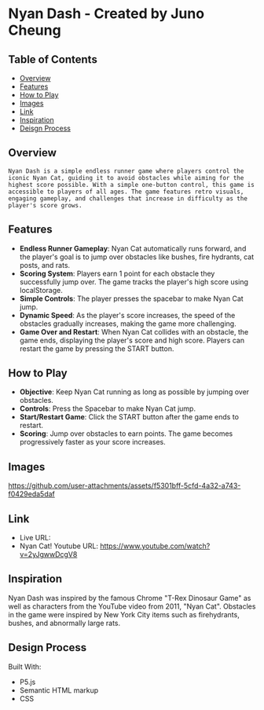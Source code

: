 # Nyan Dash - Created by Juno Cheung
## Table of Contents
 - [Overview](#overview)
 - [Features](#features)
 - [How to Play](#how-to-play)
 - [Images](#images)
 - [Link](#link)
 - [Inspiration](#overview)
 - [Deisgn Process](#overview)

## Overview
    Nyan Dash is a simple endless runner game where players control the iconic Nyan Cat, guiding it to avoid obstacles while aiming for the highest score possible. With a simple one-button control, this game is accessible to players of all ages. The game features retro visuals, engaging gameplay, and challenges that increase in difficulty as the player's score grows.
## Features
- **Endless Runner Gameplay**: Nyan Cat automatically runs forward, and the player's goal is to jump over obstacles like bushes, fire hydrants, cat posts, and rats.
- **Scoring System**: Players earn 1 point for each obstacle they successfully jump over. The game tracks the player's high score using localStorage.
- **Simple Controls**: The player presses the spacebar to make Nyan Cat jump.
- **Dynamic Speed**: As the player's score increases, the speed of the obstacles gradually increases, making the game more challenging.
- **Game Over and Restart**: When Nyan Cat collides with an obstacle, the game ends, displaying the player's score and high score. Players can restart the game by pressing the START button.

## How to Play
- **Objective**: Keep Nyan Cat running as long as possible by jumping over obstacles.
- **Controls**: Press the Spacebar to make Nyan Cat jump.
- **Start/Restart Game**: Click the START button after the game ends to restart.
- **Scoring**: Jump over obstacles to earn points. The game becomes progressively faster as your score increases.

## Images
https://github.com/user-attachments/assets/f5301bff-5cfd-4a32-a743-f0429eda5daf
## Link
- Live URL: 
- Nyan Cat! Youtube URL: https://www.youtube.com/watch?v=2yJgwwDcgV8


## Inspiration
Nyan Dash was inspired by the famous Chrome "T-Rex Dinosaur Game" as well as characters from the YouTube video from 2011, "Nyan Cat". Obstacles in the game were inspired by New York City items such as firehydrants, bushes, and abnormally large rats. 
## Design Process
Built With:
- P5.js
- Semantic HTML markup
- CSS


